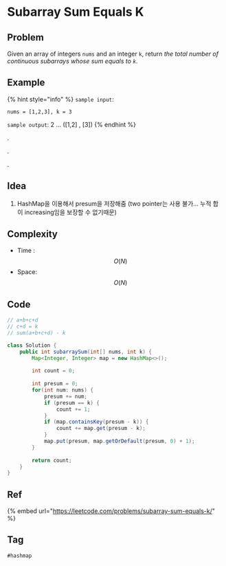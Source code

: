 # Subarray Sum Equals K

## Problem

 Given an array of integers `nums` and an integer `k`, return _the total number of continuous subarrays whose sum equals to `k`_.

## Example

{% hint style="info" %}
`sample input`: 

```
nums = [1,2,3], k = 3
```

`sample output`: 2 ... \(\[1,2\] , \[3\]\)
{% endhint %}



.

.

.



## Idea

1. HashMap을 이용해서 presum을 저장해줌 \(two pointer는 사용 불가... 누적 합이 increasing임을 보장할 수 없기때문\)

## Complexity

* Time : $$O(N)$$
* Space: $$O(N)$$

## Code 

```java
// a+b+c+d
// c+d = k
// sum(a+b+c+d) - k

class Solution {
    public int subarraySum(int[] nums, int k) {
        Map<Integer, Integer> map = new HashMap<>();
        
        int count = 0;
        
        int presum = 0;
        for(int num: nums) {
            presum += num;
            if (presum == k) {
                count += 1;   
            }
            if (map.containsKey(presum - k)) {
                count += map.get(presum - k);
            }
            map.put(presum, map.getOrDefault(presum, 0) + 1);
        }
        
        return count;
    }
}
```

## Ref

{% embed url="https://leetcode.com/problems/subarray-sum-equals-k/" %}





## Tag

`#hashmap`

